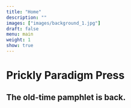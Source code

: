 ```yaml
---
title: "Home"
description: ""
images: ["images/background_1.jpg"]
draft: false
menu: main
weight: 1
show: true
---
```


# Prickly Paradigm Press
## The old-time pamphlet is back.
